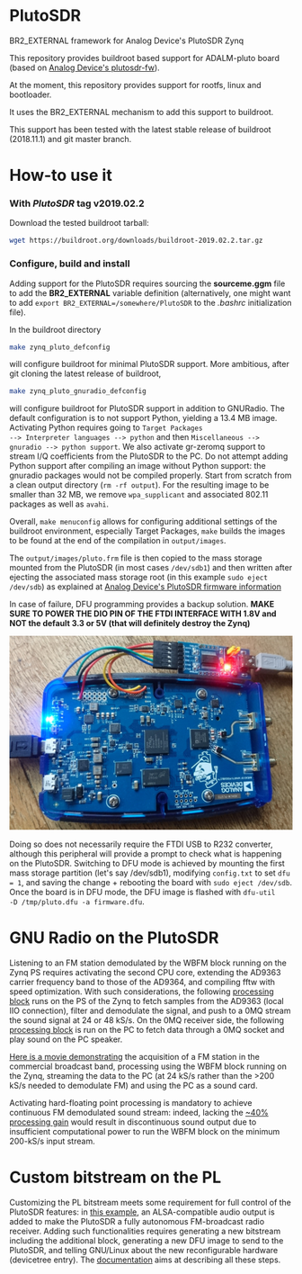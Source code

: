 # PlutoSDR
BR2_EXTERNAL framework for Analog Device's PlutoSDR Zynq

This repository provides buildroot based support for ADALM-pluto board (based on
[Analog Device's plutosdr-fw](https://github.com/analogdevicesinc/plutosdr-fw)).

At the moment, this repository provides support for rootfs, linux and bootloader.

It uses the BR2_EXTERNAL mechanism to add this support to buildroot.

This support has been tested with the latest stable release of buildroot (2018.11.1) and git master branch.

How-to use it
=============

### With *PlutoSDR* tag **v2019.02.2**

Download the tested buildroot tarball:
```bash
wget https://buildroot.org/downloads/buildroot-2019.02.2.tar.gz
```

### Configure, build and install

Adding support for the PlutoSDR requires sourcing the **sourceme.ggm** file to add the **BR2_EXTERNAL** 
variable definition (alternatively, one might want to add <code>export
BR2_EXTERNAL=/somewhere/PlutoSDR</code> to the *.bashrc* initialization file).

In the buildroot directory  
```bash
make zynq_pluto_defconfig
```
will configure buildroot for minimal PlutoSDR support. More ambitious, after git cloning the 
latest release of buildroot,
```bash
make zynq_pluto_gnuradio_defconfig
```
will configure buildroot for PlutoSDR support in addition to GNURadio. The default configuration is
to not support Python, yielding a 13.4 MB image. Activating Python requires going to <code>Target Packages --> Interpreter
languages --> python</code> and then <code>Miscellaneous --> gnuradio --> python support</code>. We also 
activate gr-zeromq support to stream I/Q coefficients from the PlutoSDR to the PC. Do not attempt adding Python
support after compiling an image without Python support: the gnuradio packages would not be compiled properly.
Start from scratch from a clean output directory (<code>rm -rf output</code>). For the resulting image to be
smaller than 32 MB, we remove <code>wpa_supplicant</code> and associated 802.11 packages as well as <code>avahi</code>.

Overall, <code>make menuconfig</code> allows for configuring
additional settings of the buildroot environment, especially Target Packages, <code>make</code> builds
the images to be found at the end of the compilation in <code>output/images</code>.

The <code>output/images/pluto.frm</code> file is then copied to the mass storage mounted from the PlutoSDR (in
most cases <code>/dev/sdb1</code>)
and then written after ejecting the associated mass storage root (in this example <code>sudo eject /dev/sdb</code>) as 
explained at [Analog Device's PlutoSDR firmware information](https://wiki.analog.com/university/tools/pluto/users/firmware)

In case of failure, DFU programming provides a backup solution. **MAKE SURE TO POWER THE DIO PIN OF THE FTDI INTERFACE
WITH 1.8V and NOT the default 3.3 or 5V (that will definitely destroy the Zynq)**

![PlutoSDR picture](doc/picture.jpg)

Doing so does not necessarily require the FTDI USB to R232 converter, although this peripheral will provide a prompt to check what
is happening on the PlutoSDR. Switching to DFU mode is achieved by mounting the first mass storage partition (let's say /dev/sdb1),
modifying <code>config.txt</code> to set <code>dfu = 1</code>, and saving the change + rebooting the board with <code>sudo eject 
/dev/sdb</code>. Once the board is in DFU mode, the DFU image is flashed with <code>dfu-util  -D /tmp/pluto.dfu -a firmware.dfu</code>.

GNU Radio on the PlutoSDR
=========================

Listening to an FM station demodulated by the WBFM block running on the Zynq PS requires activating the
second CPU core, extending the AD9363 carrier frequency band to those of the AD9364, and compiling fftw with
speed optimization. With such considerations, the following [processing block](doc/top_block_for_pluto.py) runs on the PS of the Zynq to fetch samples from the AD9363 (local IIO connection), filter and demodulate the signal, and push to a 0MQ stream the sound signal at 24 or 48 kS/s. On the 0MQ receiver side, the following [processing block](doc/top_block_for_PC.py) is run on the PC to fetch data through a 0MQ socket and play sound on the PC speaker.

[Here is a movie demonstrating](doc/movie_FM_to_0MQstream.ogv) the acquisition of a FM station in the commercial
broadcast band, processing using the WBFM block running on the Zynq, streaming the data to the PC (at 24 kS/s rather
than the >200 kS/s needed to demodulate FM) and using the PC as a sound card. 

Activating hard-floating point processing is mandatory to achieve continuous FM demodulated sound stream: indeed, lacking the
[~40% processing gain](https://blog.paranoidpenguin.net/2017/09/hard-float-vs-soft-float-with-slackware-arm-on-the-rpi-3/) would 
result in discontinuous sound output due to insufficient computational power to run the WBFM block on the
minimum 200-kS/s input stream.

Custom bitstream on the PL
==========================

Customizing the PL bitstream meets some requirement for full control of the PlutoSDR features: in [this example](https://github.com/oscimp/oscimpDigital/tree/master/doc/tutorials/plutosdr/99-gnuradio-audio), an ALSA-compatible
audio output is added to make the PlutoSDR a fully autonomous FM-broadcast radio receiver. Adding such functionalities
requires generating a new bitstream including the additional block, generating a new DFU image to send to the PlutoSDR,
and telling GNU/Linux about the new reconfigurable hardware (devicetree entry). The [documentation](https://github.com/oscimp/oscimpDigital/blob/master/doc/tutorials/plutosdr/99-gnuradio-audio/1-gnuradio-audio.pdf) aims at describing all these steps.
